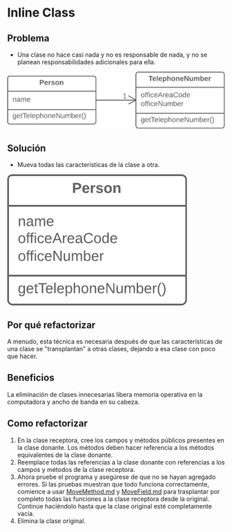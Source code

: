 # Inline Class
## Problema
* Una clase no hace casi nada y no es responsable de nada, y no se planean responsabilidades adicionales para ella.

![Inline Class - Before.png](assets%2FInline%20Class%20-%20Before.png)
## Solución
* Mueva todas las características de la clase a otra.

![Inline Class - After.png](assets%2FInline%20Class%20-%20After.png)
## Por qué refactorizar
A menudo, esta técnica es necesaria después de que las características de una clase se "transplantan" a otras clases, dejando a esa clase con poco que hacer.
## Beneficios
La eliminación de clases innecesarias libera memoria operativa en la computadora y ancho de banda en su cabeza.
## Como refactorizar
1. En la clase receptora, cree los campos y métodos públicos presentes en la clase donante. Los métodos deben hacer referencia a los métodos equivalentes de la clase donante.
2. Reemplace todas las referencias a la clase donante con referencias a los campos y métodos de la clase receptora.
3. Ahora pruebe el programa y asegúrese de que no se hayan agregado errores. Si las pruebas muestran que todo funciona correctamente, comience a usar [MoveMethod.md](MoveMethod.md) y [MoveField.md](MoveField.md) para trasplantar por completo todas las funciones a la clase receptora desde la original. Continúe haciéndolo hasta que la clase original esté completamente vacía.
4. Elimina la clase original.